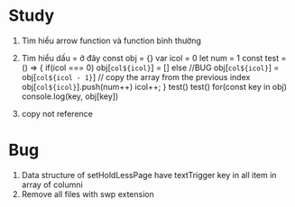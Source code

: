 # Study
1. Tìm hiểu arrow function và function bình thường
2. Tìm hiểu dấu = ở đây
const obj = {}
var icol = 0
let num = 1
const test = () => {
  if(icol === 0)
    obj[`col${icol}`] = []
  else
    //BUG
    obj[`col${icol}`] = obj[`col${icol - 1}`] // copy the array from the previous index
  obj[`col${icol}`].push(num++)
  icol++;
}
test()
test()
for(const key in obj)
console.log(key, obj[key])


3. copy not reference


# Bug
1. Data structure of setHoldLessPage have textTrigger key in all item in array of columni
2. Remove all files with swp extension



